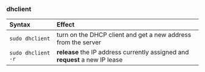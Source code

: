 ### dhclient

Syntax | Effect
:--- | :---
`sudo dhclient` | turn on the DHCP client and get a new address from the server
`sudo dhclient -r` |  __release__ the IP address currently assigned and __request__ a new IP lease
